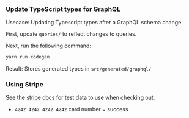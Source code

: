 
### Update TypeScript types for GraphQL

Usecase: Updating Typescript types after a GraphQL schema change.

First, update `queries/` to reflect changes to queries.

Next, run the following command:
```bash
yarn run codegen
```

Result: Stores generated types in `src/generated/graphql/`

### Using Stripe

See the [stripe docs](https://docs.stripe.com/payments/accept-a-payment?platform=web&ui=stripe-hosted#test-cards) for test data to use when checking out.

- `4242 4242 4242 4242` card number = success